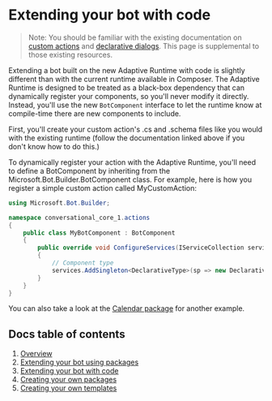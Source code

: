 # Extending your bot with code

> Note: You should be familiar with the existing documentation on [custom actions](https://docs.microsoft.com/en-us/composer/how-to-add-custom-action) and [declarative dialogs](https://docs.microsoft.com/en-us/azure/bot-service/bot-builder-dialogs-declarative?view=azure-bot-service-4.0). This page is supplemental to those existing resources.

Extending a bot built on the new Adaptive Runtime with code is slightly different than with the current runtime available in Composer. The Adaptive Runtime is designed to be treated as a black-box dependency that can dynamically register your components, so you'll never modify it directly. Instead, you'll use the new `BotComponent` interface to let the runtime know at compile-time there are new components to include.

First, you'll create your custom action's .cs and .schema files like you would with the existing runtime (follow the documentation linked above if you don't know how to do this.)

To dynamically register your action with the Adaptive Runtime, you'll need to define a BotComponent by inheriting from the Microsoft.Bot.Builder.BotComponent class. For example, here is how you register a simple custom action called MyCustomAction:

```c#
using Microsoft.Bot.Builder;

namespace conversational_core_1.actions
{
    public class MyBotComponent : BotComponent
    {
        public override void ConfigureServices(IServiceCollection services, IConfiguration componentConfiguration, ILogger logger)
        {
            // Component type
            services.AddSingleton<DeclarativeType>(sp => new DeclarativeType<MyCustomAction>(MyCustomAction.Kind));
        }
    }
}
```

You can also take a look at the [Calendar package](./packages/Calendar) for another example.

## Docs table of contents

1. [Overview](/docs/overview.md)
2. [Extending your bot using packages](/docs/extending-with-packages.md)
3. [Extending your bot with code](/docs/extending-with-code.md)
4. [Creating your own packages](/docs/creating-packages.md)
5. [Creating your own templates](/docs/creating-templates.md)
